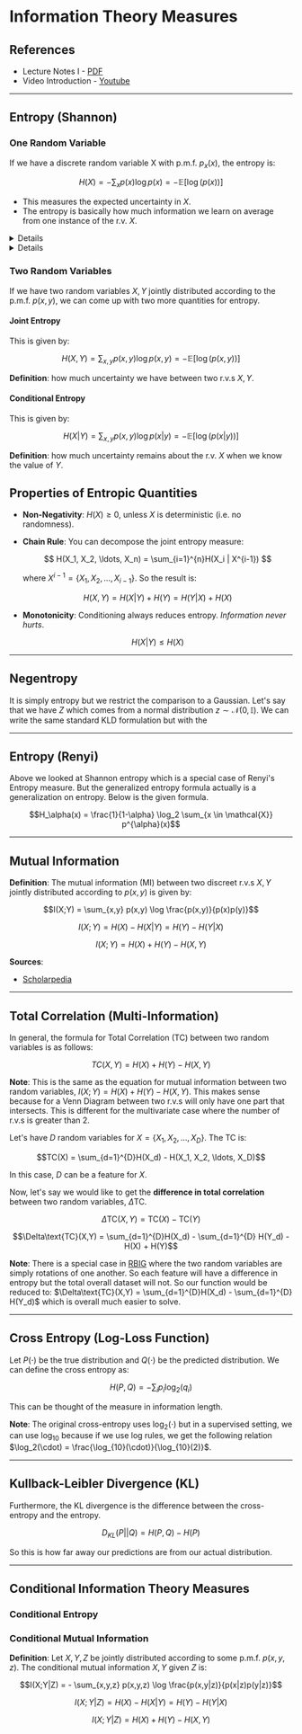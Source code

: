 # Information Theory Measures

## References

* Lecture Notes I - [PDF](http://www.ece.tufts.edu/ee/194NIT/lect01.pdf)
* Video Introduction - [Youtube](https://www.youtube.com/watch?v=ErfnhcEV1O8)

---
## Entropy (Shannon)

### One Random Variable

If we have a discrete random variable X with p.m.f. $p_x(x)$, the entropy is:

$$H(X) = - \sum_x p(x) \log p(x) = - \mathbb{E} \left[ \log(p(x)) \right]$$

* This measures the expected uncertainty in $X$.
* The entropy is basically how much information we learn on average from one instance of the r.v. $X$.

<details>
The standard definition of Entropy can be written as:



$$\begin{aligned}
D_{KLD}(P||Q) &=-\int_{-\infty}^{\infty} P(x) \log \frac{Q(y)}{P(x)}dx\\
&=\int_{-\infty}^{\infty} P(x) \log \frac{P(x)}{Q(y)}dx
\end{aligned}$$

and the discrete version:

$$\begin{aligned}
D_{KLD}(P||Q) &=-\sum_{x\in\mathcal{X}} P(x) \log \frac{Q(x)}{P(x)}\\
&=\sum_{x\in\mathcal{X}} P(x) \log \frac{P(x)}{Q(y)}
\end{aligned}$$


If we want the viewpoint in terms of expectations, we can do a bit of rearranging to get:

$$\begin{aligned}
D_{KLD} &= \sum_{x\in\mathcal{X}} P(x) \log \frac{P(x)}{Q(y)}\\
&= \sum_{x\in\mathcal{X}} P(x) \log P(x)- \sum_{-\infty}^{\infty}P(x)\log Q(y)dx \\
&= \sum_{x\in\mathcal{X}} P(x)\left[\log P(x) - \log Q(y) \right] \\
&= \mathbb{E}_x\left[ \log P(x) - \log Q(y)  \right]
\end{aligned}$$


</details>

<details>

#### Code - Step-by-Step

1. Obtain all of the possible occurrences of the outcomes. 
   ```python
   values, counts = np.unique(labels, return_counts=True)
   ```

2. Normalize the occurrences to obtain a probability distribution
   ```python
   counts /= counts.sum()
   ```

3. Calculate the entropy using the formula above
   ```python
   H = - (counts * np.log(counts, 2)).sum()
   ```

As a general rule-of-thumb, I never try to reinvent the wheel so I look to use whatever other software is available for calculating entropy. The simplest I have found is from `scipy` which has an entropy function. We still need a probability distribution (the counts variable). From there we can just use the entropy function.

2. Use Scipy Function
   ```python
   H = entropy(counts, base=base)
   ```
</details>


### Two Random Variables

If we have two random variables $X, Y$ jointly distributed according to the p.m.f. $p(x,y)$, we can come up with two more quantities for entropy.

#### Joint Entropy

This is given by:

$$H(X,Y) = \sum_{x,y} p(x,y) \log p(x,y) = - \mathbb{E} \left[ \log(p(x,y)) \right]$$

**Definition**: how much uncertainty we have between two r.v.s $X,Y$.

#### Conditional Entropy

This is given by:

$$H(X|Y) = \sum_{x,y} p(x,y) \log p(x|y) =  - \mathbb{E} \left[ \log ( p(x|y)) \right]$$

**Definition**: how much uncertainty remains about the r.v. $X$ when we know the value of $Y$.

## Properties of Entropic Quantities

* **Non-Negativity**: $H(X) \geq 0$, unless $X$ is deterministic (i.e. no randomness).
* **Chain Rule**: You can decompose the joint entropy measure:

    $$
    H(X_1, X_2, \ldots, X_n) = \sum_{i=1}^{n}H(X_i | X^{i-1})
    $$
    
    where $X^{i-1} = \{ X_1, X_2, \ldots, X_{i-1} \}$. So the result is:

    $$H(X,Y) = H(X|Y) + H(Y) = H(Y|X) + H(X)$$

* **Monotonicity**: Conditioning always reduces entropy. *Information never hurts*.

    $$H(X|Y) \leq H(X)$$

---
## Negentropy

It is simply entropy but we restrict the comparison to a Gaussian. Let's say that we have $Z$ which comes from a normal distribution $z\sim\mathcal{N}(0, \mathbb{I})$. We can write the same standard KLD formulation but with the 


---
## Entropy (Renyi)

Above we looked at Shannon entropy which is a special case of Renyi's Entropy measure. But the generalized entropy formula actually is a generalization on entropy. Below is the given formula. 

$$H_\alpha(x) = \frac{1}{1-\alpha} \log_2 \sum_{x \in \mathcal{X}} p^{\alpha}(x)$$

---
## Mutual Information

**Definition**: The mutual information (MI) between two discreet r.v.s $X,Y$ jointly distributed according to $p(x,y)$ is given by:

$$I(X;Y) = \sum_{x,y} p(x,y) \log \frac{p(x,y)}{p(x)p(y)}$$

$$I(X;Y) = H(X) - H(X|Y) = H(Y) - H(Y|X)$$

$$I(X;Y) = H(X) + H(Y) - H(X,Y)$$

**Sources**:
* [Scholarpedia](http://www.scholarpedia.org/article/Mutual_information)

---

## Total Correlation (Multi-Information)

In general, the formula for Total Correlation (TC) between two random variables is as follows:

$$TC(X,Y) = H(X) + H(Y) - H(X,Y)$$

**Note**: This is the same as the equation for mutual information between two random variables, $I(X;Y)=H(X)+H(Y)-H(X,Y)$. This makes sense because for a Venn Diagram between two r.v.s will only have one part that intersects. This is different for the multivariate case where the number of r.v.s is greater than 2.

Let's have $D$ random variables for $X = \{ X_1, X_2, \ldots, X_D\}$. The TC is:

$$TC(X) = \sum_{d=1}^{D}H(X_d) - H(X_1, X_2, \ldots, X_D)$$

In this case, $D$ can be a feature for $X$.

Now, let's say we would like to get the **difference in total correlation** between two random variables, $\Delta$TC.

$$\Delta\text{TC}(X,Y) =  \text{TC}(X) - \text{TC}(Y)$$

$$\Delta\text{TC}(X,Y) =  \sum_{d=1}^{D}H(X_d) - \sum_{d=1}^{D} H(Y_d) - H(X) + H(Y)$$

**Note**: There is a special case in [RBIG](https://github.com/jejjohnson/rbig) where the two random variables are simply rotations of one another. So each feature will have a difference in entropy but the total overall dataset will not. So our function would be reduced to: $\Delta\text{TC}(X,Y) =  \sum_{d=1}^{D}H(X_d) - \sum_{d=1}^{D} H(Y_d)$ which is overall much easier to solve.

---

## Cross Entropy (Log-Loss Function)

Let $P(\cdot)$ be the true distribution and $Q(\cdot)$ be the predicted distribution. We can define the cross entropy as:

$$H(P, Q) = - \sum_{i}p_i \log_2 (q_i)$$

This can be thought of the measure in information length.

**Note**: The original cross-entropy uses $\log_2(\cdot)$ but in a supervised setting, we can use $\log_{10}$ because if we use log rules, we get the following relation $\log_2(\cdot) = \frac{\log_{10}(\cdot)}{\log_{10}(2)}$.

---

## Kullback-Leibler Divergence (KL)

Furthermore, the KL divergence is the difference between the cross-entropy and the entropy.

$$D_{KL}(P||Q) = H(P, Q) - H(P)$$

So this is how far away our predictions are from our actual distribution.



---

## Conditional Information Theory Measures



### Conditional Entropy





### Conditional Mutual Information



**Definition**: Let $X,Y,Z$ be jointly distributed according to some p.m.f. $p(x,y,z)$. The conditional mutual information $X,Y$ given $Z$ is:

$$I(X;Y|Z) = - \sum_{x,y,z} p(x,y,z) \log \frac{p(x,y|z)}{p(x|z)p(y|z)}$$

$$I(X;Y|Z) = H(X) - H(X|Y) = H(Y) - H(Y|X)$$

$$I(X;Y|Z) = H(X) + H(Y) - H(X,Y)$$